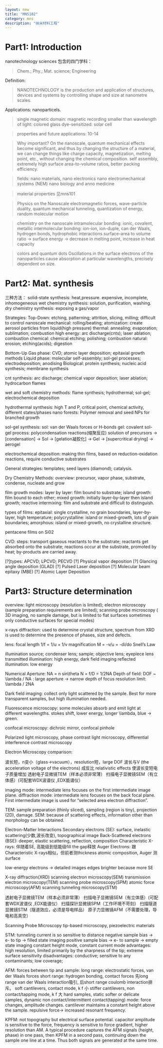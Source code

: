 ```yaml
---
layout: new
title: "MNS102"
category: mns
description: "纳米材料工程"
---
```


# Part1: Introduction

nanotechnology sciences 包含的四门学科：
> Chem.; Phy.; Mat. science; Engineering

Definition: 
> NANOTECHNOLOGY is the production and application of structures, devices and systems by controlling shape and size at nanometre scales.

Applications: nanoparticels.
> single magnetic domain: magnetic recording
smaller than wavelength of light: colored glass
dye-sensitized: solar cell

> properties and future applications: 10-14

> Why important?
On the nanoscale, quantum mechanical effects become significant, and thus by changing the structure of a material, we can change things like charge capacity, magnetization, melting point, etc., without changing the chemical composition.
self assembly, extremely high surface area-to-volume ratios, better packing efficiency.

> fields:
nano materials,
nano electronics
nano electromechanical systems (NEM)
nano biology and anno medicine

> material properties
见mns101

> Physics on the Nanoscale
electromagnetic forces, wave-particle duality, quantum mechanical tunneling, quantization of energy, random molecular motion

> chemistry on the nanoscale
intramolecular bonding: ionic, covalent, metallic
intermolecular bonding: ion-ion, ion-duple, can der Waals, hydrogen bonds, hydrophobic interactions
surface-area to volume ratio -\> surface energy -\> decrease in melting point, increase in heat capacity

> colors and quantum dots
Oscillations in the surface electrons of the nanoparticles cause absorption at particular wavelengths, precisely dependent on size.

# Part2: Mat. synthesis
三种方法：
solid-state synthesis: heat,pressure. expensive, incomplete, inhomogeneous
wet chemistry synthesis: solution, purification, washing.
dry chemistry synthesis: exposing a gas/vapor

Strategies:
Top-Down:  etching, patterning; attrition, slicing, milling; difficult to control nanoscale
mechanical: rolling/beating; atomization: create aerosol particles from liquid(high pressure)
thermal: annealing; evaporation; sublimation; combustion
high energy: arc discharge(cnts); laser ablation; combustion
chemical: chemical etching; polishing; combustion
natural: erosion; etching(acids); digestion

Bottom-Up
Gas phase: CVD; atomic layer deposition; epitaxial growth methods
Liquid phase: molecular self-assembly; sol-gel processes; electrodeposition; anodising
Biological: protein synthesis; nucleic acid synthesis; membrane synthesis

cnt synthesis: arc discharge; chemical vapor deposition; laser ablation; hydrocarbon flames

wet and soft chemistry methods:
flame synthesis; hydrothermal; sol-gel; electrochemical deposition

hydrothermal synthesis: high T and P, critical point, chemical activity, different states/phases
nano forests: Polymer removal and seed NPs for branched growth

sol-gel synthesis:
sol: van der Waals forces or H-bonds
gel: covalent
sol-gel process: polycondensation reactions(缩聚反应)
solution of precursors -\> [condensation] -\> Sol -\> [gelation凝胶化] -\> Gel -\> [supercritical drying] -\> aerogel

electrochemical deposition:
making thin films, based on reduction-oxidation reactions, require conductive substrates

General strategies: templates; seed layers (diamond); catalysis.

Dry Chemistry Methods:
overview:  precursor, vapor phase, substrate, condense, nucleate and grow

film growth modes:
layer by layer: film bound to substrate;
island growth: film bound to each other;
mixed growth: initially layer-by-layer then island growth;
reactive intermixing: film and substrate and difficult to distinguish.

types of films:
epitaxial: single crystalline, no grain boundaries, layer-by-layer, high temperature;
polycrystalline: island or mixed-growth, lots of grain boundaries;
amorphous: island or mixed-growth, no crystalline structure.

pentacene films on Si02

CVD:
steps: transport gaseous reactants to the substrate; reactants get absorbed onto the substrate; reactions occur at the substrate, promoted by heat; by-products are carried away.

[?]types: APCVD; LPCVD; PECVD
[?] Physical vapor deposition
[?] Glancing angle deposition (GLAD)
[?] Pulsed Laser deposition
[?] Molecular beam epitaxy (MBE)
[?] Atomic Layer Deposition

# Part3: Structure determination
overview:
light microscopy (resolution is limited); electron microscopy (sample preparation requirements are limited); scanning probe microscopy ( 3D imaging, no sample damage, but is limited to flat surfaces sometimes only conductive surfaces for special modes)

x-rays diffraction:
used to determine crystal structure, spectrum from XRD is used to determine the presence of phases, size and defects.

lens:
focal length 1/f = 1/u + 1/v
magnification M = -v/u = -di/do
Snell’s Law

illumination source; condenser lens; sample; objective lens; eyepiece lens
transmitted illumination: high energy, dark field imaging
reflected illumination: low energy

Numerical Aperture: NA = n sin\theta
N = f/D = 1/2NA
Depth of field: DOF \~ \lambda / NA : large aperture -\> narrow depth of focus
resolution limit: \lambda / 2NA

Dark field imaging: collect only light scattered by the sample. Best for more transparent samples, but high illumination needed.

 Fluorescence microscopy: some molecules absorb and emit light at different wavelengths.
stokes shift, lower energy, longer \lambda, blue -\> green.

confocal microscopy: dichroic mirror, confocal pinhole

Polarized light microscopy, phase contrast light microscopy, differential interference contrast microscopy

Electron Microscopy
comparison:

波长短，n变小（glass-\>vacuum），resolution短，large DOF
波长与V (the acceleration voltage of the electrons) 成反比
relativistic effects 使波长变短电子质量增加
透射电子显微镜TEM（样本必须非常薄）
扫描电子显微镜SEM（有立体感）(可配套WDX波谱仪 ,EDX能谱仪）

imaging mode: intermediate lens focuses on the first intermediate image plane.
diffraction mode: intermediate lens focuses on the back focal plane. First intermediate image is used for “selected area electron diffraction”.

TEM: sample preparation (thinly sliced), sampling (region is tiny), projection (2D), damage.
SEM: because of scattering effects, information other than morphology can be obtained.

Electron-Matter Interactions
Secondary electrons (SE): surface, inelastic scattering(少数,波长改变), topographical image
Back-Scattered electrons (BSE): deeper, elastic scattering, reflection, composition
Characteristic X-rays: 伴随着SE, 高能级到低能级fill the gap释放
Auger Electrons: 跟Characteristic X-rays相似，但前者测thickness atomic composition, Auger 测surface

low-energy electrons -\> detailed images
edges brighter because more SE

X-ray diffraction(XRD)
scanning electron microscopy(SEM)
transmission electron microscopy(TEM)
scanning probe microscopy(SPM)
atomic force microscopy(AFM)
scanning tunneling microscopy(STM)

透射电子显微镜TEM（样本必须非常薄）
扫描电子显微镜SEM（有立体感）(可配套WDX波谱仪 ,EDX能谱仪）
扫描探针显微镜SPM（工作环境不苛刻）
扫描隧道显微镜STM（隧道效应，必须是导电样品）
原子力显微镜AFM（不需要处理，导电和高真空）

Scanning Probe Microscopy
tip-based microscopy, piezoelectric materials

STM:
tunneling current is so sensitive to distance
negative sample bias -\> e- to tip -\> filled state imaging
positive sample bias -\> e- to sample -\> empty state imaging
constant height mode, constant current mode
advantages: high resolution, limited primarily by the sharpness of the tip; extreme surface sensitivity
disadvantages: conductive; sensitive to any contaminants; low coverage;

AFM:
forces between tip and sample:
long range: electrostatic forces, van der Waals forces
short range: hydrogen bonding, contact forces
先long range van der Waals interaction吸引, 后short range coulomb interaction排斥。
soft cantilevers, contact mode, k f 小
stiffer cantilevers, non contact/tapping mode, k f 大
hard samples, static
softer or delicate samples, dynamic
non contact/intermittent contact(tapping) mode: force changes, amplitude changes. cantilever maintains a constant height above the sample. repulsive force-\> increased resonant frequency.

KPFM:
not topography but electrical surface potential.
capacitor
amplitude is sensitive to the force, frequency is sensitive to force gradient, higher resolution than AM.
A typical procedure captures the AFM signals (height, phase) in one pass, then KPFM in a second pass, continuing down the sample one line at a time. Thus both signals are generated at the same time.

